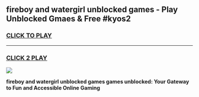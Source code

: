 
## fireboy and watergirl unblocked games - Play Unblocked Gmaes & Free #kyos2
<h3>
<a href="https://news.freeplayer.one?title=fireboy_and_watergirl_unblocked_games&ref=03M">CLICK TO PLAY</a></h3>
<hr>

<h3>
<a href="https://news.freeplayer.one?title=fireboy_and_watergirl_unblocked_games&ref=03M">CLICK 2 PLAY</a>
  
</h3>

<a href="https://news.freeplayer.one?title=fireboy_and_watergirl_unblocked_games&ref=03M"><img src="https://clearcache.store/games.png"></a>


**fireboy and watergirl unblocked games games unblocked: Your Gateway to Fun and Accessible Online Gaming**

